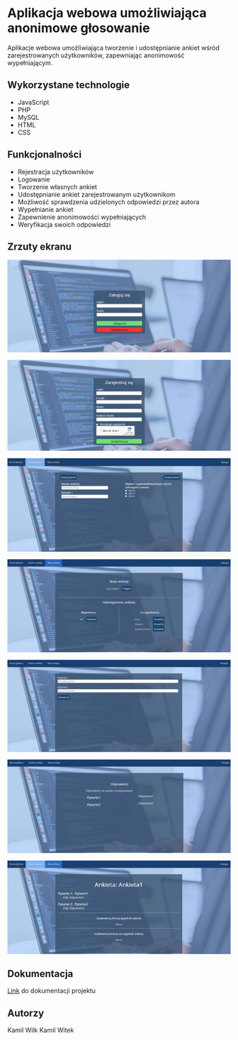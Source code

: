 # Aplikacja webowa umożliwiająca anonimowe głosowanie 

Aplikacje webowa umożliwiająca tworzenie i udostępnianie ankiet wśród zarejestrowanych użytkowników, zapewniając anonimowość wypełniającym.

## Wykorzystane technologie

- JavaScript
- PHP
- MySQL
- HTML
- CSS
## Funkcjonalności 
- Rejestracja użytkowników
- Logowanie
- Tworzenie własnych ankiet
- Udostępnianie ankiet zarejestrowanym użytkownikom
- Możliwość sprawdzenia udzielonych odpowiedzi przez autora 
- Wypełnianie ankiet
- Zapewnienie anonimowości wypełniających
- Weryfikacja swoich odpowiedzi
## Zrzuty ekranu
![Alt text](/screenshots/test.JPG "Optional Title")

![Alt text](/screenshots/2.JPG "Optional Title")

![Alt text](/screenshots/3.JPG "Optional Title")

![Alt text](/screenshots/4.JPG "Optional Title")

![Alt text](/screenshots/5.JPG "Optional Title")

![Alt text](/screenshots/6.JPG "Optional Title")

![Alt text](/screenshots/7.JPG "Optional Title")

## Dokumentacja
[Link](http://dokumentacja.ct8.pl/files.html) do dokumentacji projektu

## Autorzy
Kamil Wilk
Kamil Witek


